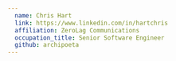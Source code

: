 ```yaml
---
  name: Chris Hart
  link: https://www.linkedin.com/in/hartchris
  affiliation: ZeroLag Communications
  occupation_title: Senior Software Engineer
  github: archipoeta
---
```

